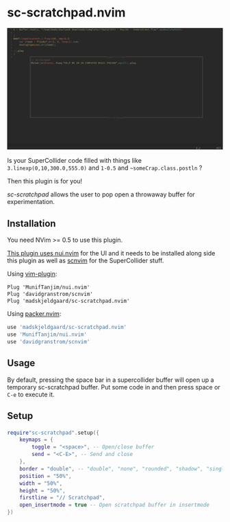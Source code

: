 # sc-scratchpad.nvim
![screenshot](assets/scratchpad.png) 

Is your SuperCollider code filled with things like `3.linexp(0,10,300.0,555.0)` and `1-0.5` and `~someCrap.class.postln` ?

Then this plugin is for you! 

*sc-scratchpad* allows the user to pop open a throwaway buffer for experimentation.

## Installation

You need NVim >= 0.5 to use this plugin.

[This plugin uses nui.nvim](https://github.com/MunifTanjim/nui.nvim) for the UI and it needs to be installed along side this plugin as well as [scnvim](https://github.com/davidgranstrom/scnvim) for the SuperCollider stuff.

Using [vim-plugin](https://github.com/junegunn/vim-plug):

```vim
Plug 'MunifTanjim/nui.nvim'
Plug 'davidgranstrom/scnvim'
Plug 'madskjeldgaard/sc-scratchpad.nvim'
```

Using [packer.nvim](https://github.com/wbthomason/packer.nvim):

```lua
use 'madskjeldgaard/sc-scratchpad.nvim'
use 'MunifTanjim/nui.nvim'
use 'davidgranstrom/scnvim'
```

## Usage

By default, pressing the space bar in a supercollider buffer will open up a temporary sc-scratchpad buffer. Put some code in and then press space or `C-e` to execute it. 

## Setup

```lua
require"sc-scratchpad".setup({
	keymaps = {
		toggle = "<space>", -- Open/close buffer
		send = "<C-E>", -- Send and close
	},
	border = "double", -- "double", "none", "rounded", "shadow", "single" or "solid"
	position = "50%",
	width = "50%",
	height = "50%",
	firstline = "// Scratchpad",
	open_insertmode = true -- Open scratchpad buffer in insertmode
})
```
